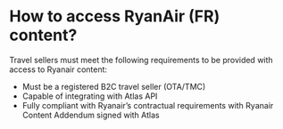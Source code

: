 # How to access RyanAir (FR) content?

Travel sellers must meet the following requirements to be provided with access to Ryanair content:​
- Must be a registered B2C travel seller (OTA/TMC) ​
- Capable of integrating with Atlas API ​
- Fully compliant with Ryanair’s contractual requirements with Ryanair Content Addendum signed with Atlas
